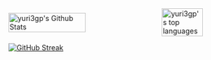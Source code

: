<div style="display:flex;justify-content:space-between;align-items:center;width:100%">
  <img style="width:55%" alt="yuri3gp's Github Stats" src="https://github-readme-stats.vercel.app/api?username=yuri3gp&show_icons=true&theme=tokyonight&hide=contribs&count_private=true">
  <img style="width:40%" alt="yuri3gp's top languages" src="https://github-readme-stats.vercel.app/api/top-langs/?username=yuri3gp&layout=compact&hide=html,twig,css&theme=tokyonight&langs_count=6">
</div>

[![GitHub Streak](https://streak-stats.demolab.com/?yuri3gp=DenverCoder1)](https://git.io/streak-stats)
